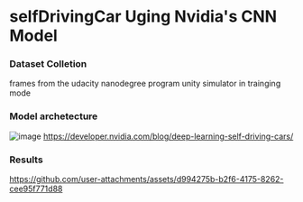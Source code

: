 ﻿# selfDrivingCar Uging Nvidia's CNN Model

### Dataset Colletion 
frames from the udacity nanodegree program unity simulator  in trainging mode

### Model archetecture

![image](https://github.com/user-attachments/assets/476fc9aa-ed11-4e6e-900c-6d1eccf1d5f0)
https://developer.nvidia.com/blog/deep-learning-self-driving-cars/

### Results
https://github.com/user-attachments/assets/d994275b-b2f6-4175-8262-cee95f771d88

